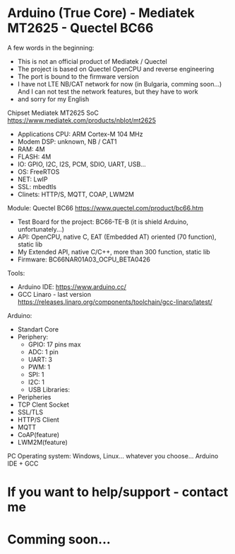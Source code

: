 # Arduino (True Core) - Mediatek MT2625 - Quectel BC66

A few words in the beginning:
* This is not an official product of Mediatek / Quectel
* The project is based on Quectel OpenCPU and reverse engineering
* The port  is bound to the firmware version
* I have not LTE NB/CAT network for now (in Bulgaria, comming soon...) And I can not test the network features, but they have to work
* and sorry for my English

Chipset Mediatek MT2625 SoC
https://www.mediatek.com/products/nbIot/mt2625
* Applications CPU: ARM Cortex-M 104 MHz 
* Modem DSP: unknown, NB / CAT1
* RAM: 4M
* FLASH: 4M
* IO: GPIO, I2C, I2S, PCM, SDIO, UART, USB...
* OS: FreeRTOS
* NET: LwIP
* SSL: mbedtls
* Clinets: HTTP/S, MQTT, COAP, LWM2M 

Module: Quectel BC66
https://www.quectel.com/product/bc66.htm
* Test Board for the project: BC66-TE-B (it is shield Arduino, unfortunately...)
* API: OpenCPU, native C, EAT (Embedded AT) oriented (70 function), static lib
* My Extended API, native C/C++, more than 300 function, static lib
* Firmware: BC66NAR01A03_OCPU_BETA0426

Tools:
* Arduino IDE:
https://www.arduino.cc/
* GCC Linaro - last version
https://releases.linaro.org/components/toolchain/gcc-linaro/latest/

Arduino:
 * Standart Core
 * Periphery: 
    * GPIO: 17 pins max
    * ADC: 1 pin
    * UART: 3
    * PWM: 1
    * SPI: 1
    * I2C: 1
    * USB
Libraries:
* Peripheries 
* TCP Clent Socket
* SSL/TLS
* HTTP/S Client
* MQTT
* CoAP(feature)
* LWM2M(feature)
  
  

PC Operating system: Windows, Linux... whatever you choose... Arduino IDE + GCC

# If you want to help/support - contact me
# Comming soon...
